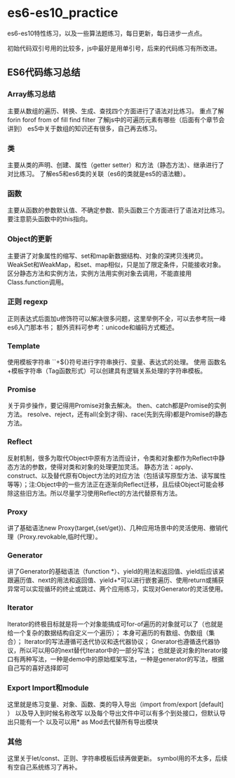 # es6-es10_practice
es6-es10特性练习，以及一些算法题练习，每日更新，每日进步一点点。

初始代码双引号用的比较多，js中最好是用单引号，后来的代码练习有所改进。
## ES6代码练习总结
### Array练习总结
主要从数组的遍历、转换、生成、查找四个方面进行了语法对比练习。
重点了解forin forof from of fill find filter
了解js中的可遍历元素有哪些（后面有个章节会讲到）
es5中关于数组的知识还有很多，自己再去练习。

### 类
主要从类的声明、创建、属性（getter setter）和方法（静态方法）、继承进行了对比练习。
了解es5和es6类的关联（es6的类就是es5的语法糖）。

### 函数
主要从函数的参数默认值、不确定参数、箭头函数三个方面进行了语法对比练习。
要注意箭头函数中的this指向。

### Object的更新
主要讲了对象属性的缩写、set和map新数据结构、对象的深拷贝浅拷贝。
WeakSet和WeakMap，和set、map相似，只是加了限定条件，只能接收对象。
区分静态方法和实例方法，实例方法用实例对象去调用，不能直接用Class.function调用。

### 正则 regexp
正则表达式后面加u修饰符可以解决很多问题，这里举例不全，可以去参考阮一峰es6入门那本书；
额外资料可参考：unicode和编码方式概述。

### Template
使用模板字符串 ``+${}符号进行字符串换行、变量、表达式的处理。
使用 函数名+模板字符串（Tag函数形式）可以创建具有逻辑关系处理的字符串模板。

### Promise
关于异步操作，要记得用Promise对象去解决。 
then、catch都是Promise的实例方法。
resolve、reject，还有all(全到才得)、race(先到先得)都是Promise的静态方法。

### Reflect
反射机制，很多为取代Object中原有方法而设计，令类和对象都作为Reflect中静态方法的参数，使得对类和对象的处理更加灵活。
静态方法：apply、construct、以及替代原有Object方法的对应方法（包括读写原型方法、读写属性等等）；注:Object中的一些方法正在逐渐向Reflect迁移，且后续Object可能会移除这些旧方法。所以尽量学习使用Reflect的方法代替原有方法。

### Proxy
讲了基础语法new Proxy(target,{set/get})、几种应用场景中的灵活使用、撤销代理（Proxy.revokable,临时代理）。

### Generator
讲了Generator的基础语法（function *）、yield的用法和返回值、yield后应该紧跟遍历值、next的用法和返回值、yield+*可以进行嵌套遍历、使用return或捕获异常可以实现循环的终止或跳过、两个应用练习，实现对Generator的灵活使用。

### Iterator
Iterator的终极目标就是将一个对象能搞成可for-of遍历的对象就可以了（也就是给一个复杂的数据结构自定义一个遍历）；
本身可遍历的有数组、伪数组（集合）；
Iterator的写法遵循可迭代协议和迭代器协议；
Gnerator也遵循迭代器协议，所以可以用G的next替代Iterator中的一部分写法；
也就是说对象的Iterator接口有两种写法，一种是demo中的原始框架写法，一种是generator的写法，根据自己写的喜好选择即可

### Export Import和module
这里就是练习变量、对象、函数、类的导入导出（import from/export [default] ）
以及导入到时候名称改写
以及每个导出文件中可以有多个到处接口，但默认导出只能有一个
以及可以用* as Mod去代替所有导出模块

### 其他
这里关于let/const、正则、字符串模板后续再做更新。
symbol用的不太多，后续有空自己系统练习了再补。